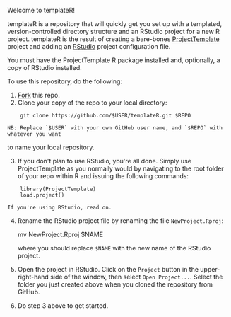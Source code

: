 Welcome to templateR!

templateR is a repository that will quickly get you set up with a templated,
version-controlled directory structure and an RStudio project for a new R
project. templateR is the result of creating a bare-bones
[ProjectTemplate](http://projecttemplate.net/) project and adding an
[RStudio](http://rstudio.com) project configuration file.

You must have the ProjectTemplate R package installed and, optionally, a copy
of RStudio installed.

To use this repository, do the following:

1. [Fork](https://help.github.com/articles/fork-a-repo) this repo.
2. Clone your copy of the repo to your local directory:  
```
    git clone https://github.com/$USER/templateR.git $REPO
```
    NB: Replace `$USER` with your own GitHub user name, and `$REPO` with whatever you want
to name your local repository.

3. If you don't plan to use RStudio, you're all done. Simply use
   ProjectTemplate as you normally would by navigating to the root
folder of your repo within R and issuing the following commands:   

```
    library(ProjectTemplate)  
    load.project()
```
    If you're using RStudio, read on.

4. Rename the RStudio project file by renaming the file `NewProject.Rproj`:    

    mv NewProject.Rproj $NAME   

    where you should replace `$NAME` with the new name of the RStudio
project.

5. Open the project in RStudio. Click on the `Project`
button in the upper-right-hand side of the window, then select `Open
Project...`. Select the folder you just created above when you cloned the repository from GitHub.
6. Do step 3 above to get started.
